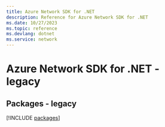 ```yaml
---
title: Azure Network SDK for .NET
description: Reference for Azure Network SDK for .NET
ms.date: 10/27/2023
ms.topic: reference
ms.devlang: dotnet
ms.service: network
---
```

# Azure Network SDK for .NET - legacy
## Packages - legacy
[!INCLUDE [packages](network-index.md)]